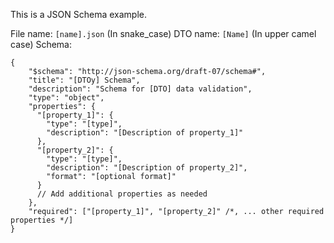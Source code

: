 This is a JSON Schema example.

File name: `[name].json` (In snake_case)
DTO name: `[Name]` (In upper camel case)
Schema:
```
{
    "$schema": "http://json-schema.org/draft-07/schema#",
    "title": "[DTOy] Schema",
    "description": "Schema for [DTO] data validation",
    "type": "object",
    "properties": {
      "[property_1]": {
        "type": "[type]",
        "description": "[Description of property_1]"
      },
      "[property_2]": {
        "type": "[type]",
        "description": "[Description of property_2]",
        "format": "[optional format]"
      }
      // Add additional properties as needed
    },
    "required": ["[property_1]", "[property_2]" /*, ... other required properties */]
}
```